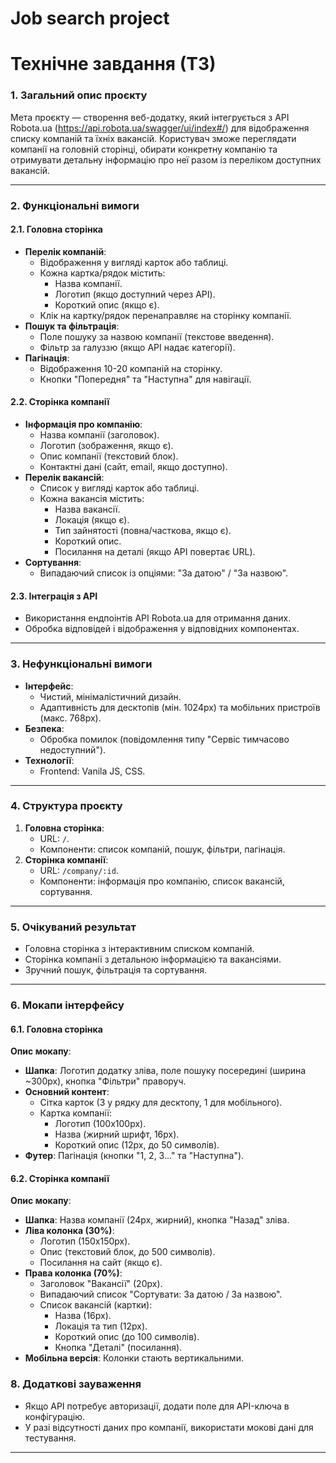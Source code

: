 # Job search project
# Технічне завдання (ТЗ)  

### 1. Загальний опис проєкту  
Мета проєкту — створення веб-додатку, який інтегрується з API Robota.ua (https://api.robota.ua/swagger/ui/index#/) для відображення списку компаній та їхніх вакансій. Користувач зможе переглядати компанії на головній сторінці, обирати конкретну компанію та отримувати детальну інформацію про неї разом із переліком доступних вакансій.

---

### 2. Функціональні вимоги  

#### 2.1. Головна сторінка  
- **Перелік компаній**:  
  - Відображення у вигляді карток або таблиці.  
  - Кожна картка/рядок містить:  
    - Назва компанії.  
    - Логотип (якщо доступний через API).  
    - Короткий опис (якщо є).  
  - Клік на картку/рядок перенаправляє на сторінку компанії.  
- **Пошук та фільтрація**:  
  - Поле пошуку за назвою компанії (текстове введення).  
  - Фільтр за галуззю (якщо API надає категорії).  
- **Пагінація**:  
  - Відображення 10-20 компаній на сторінку.  
  - Кнопки "Попередня" та "Наступна" для навігації.  

#### 2.2. Сторінка компанії  
- **Інформація про компанію**:  
  - Назва компанії (заголовок).  
  - Логотип (зображення, якщо є).  
  - Опис компанії (текстовий блок).  
  - Контактні дані (сайт, email, якщо доступно).  
- **Перелік вакансій**:  
  - Список у вигляді карток або таблиці.  
  - Кожна вакансія містить:  
    - Назва вакансії.  
    - Локація (якщо є).  
    - Тип зайнятості (повна/часткова, якщо є).  
    - Короткий опис.  
    - Посилання на деталі (якщо API повертає URL).  
- **Сортування**:  
  - Випадаючий список із опціями: "За датою" / "За назвою".  

#### 2.3. Інтеграція з API  
- Використання ендпоінтів API Robota.ua для отримання даних.  
- Обробка відповідей і відображення у відповідних компонентах.   

---

### 3. Нефункціональні вимоги  
- **Інтерфейс**:  
  - Чистий, мінімалістичний дизайн.  
  - Адаптивність для десктопів (мін. 1024px) та мобільних пристроїв (макс. 768px).    
- **Безпека**:   
  - Обробка помилок (повідомлення типу "Сервіс тимчасово недоступний").  
- **Технології**:  
  - Frontend: Vanila JS, CSS.   

---

### 4. Структура проєкту  
1. **Головна сторінка**:  
   - URL: `/`.  
   - Компоненти: список компаній, пошук, фільтри, пагінація.  
2. **Сторінка компанії**:  
   - URL: `/company/:id`.  
   - Компоненти: інформація про компанію, список вакансій, сортування.  

---

### 5. Очікуваний результат  
- Головна сторінка з інтерактивним списком компаній.  
- Сторінка компанії з детальною інформацією та вакансіями.  
- Зручний пошук, фільтрація та сортування.  

---

### 6. Мокапи інтерфейсу  

#### 6.1. Головна сторінка  
**Опис мокапу**:  
- **Шапка**: Логотип додатку зліва, поле пошуку посередині (ширина ~300px), кнопка "Фільтри" праворуч.  
- **Основний контент**:  
  - Сітка карток (3 у рядку для десктопу, 1 для мобільного).  
  - Картка компанії:  
    - Логотип (100x100px).  
    - Назва (жирний шрифт, 16px).  
    - Короткий опис (12px, до 50 символів).  
- **Футер**: Пагінація (кнопки "1, 2, 3..." та "Наступна").  

#### 6.2. Сторінка компанії  
**Опис мокапу**:  
- **Шапка**: Назва компанії (24px, жирний), кнопка "Назад" зліва.  
- **Ліва колонка (30%)**:  
  - Логотип (150x150px).  
  - Опис (текстовий блок, до 500 символів).  
  - Посилання на сайт (якщо є).  
- **Права колонка (70%)**:  
  - Заголовок "Вакансії" (20px).  
  - Випадаючий список "Сортувати: За датою / За назвою".  
  - Список вакансій (картки):  
    - Назва (16px).  
    - Локація та тип (12px).  
    - Короткий опис (до 100 символів).  
    - Кнопка "Деталі" (посилання).  
- **Мобільна версія**: Колонки стають вертикальними.  

### 8. Додаткові зауваження  
- Якщо API потребує авторизації, додати поле для API-ключа в конфігурацію.  
- У разі відсутності даних про компанії, використати мокові дані для тестування.  

---

